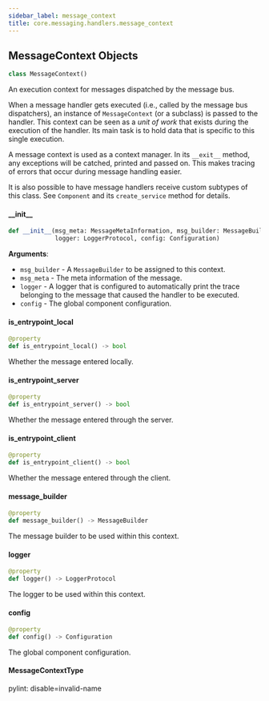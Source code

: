 ```yaml
---
sidebar_label: message_context
title: core.messaging.handlers.message_context
---
```


## MessageContext Objects

```python
class MessageContext()
```

An execution context for messages dispatched by the message bus.

When a message handler gets executed (i.e., called by the message bus dispatchers), an instance of ``MessageContext`` (or a subclass)
is passed to the handler. This context can be seen as a *unit of work* that exists during the execution of the handler. Its main task is to
hold data that is specific to this single execution.

A message context is used as a context manager. In its ``__exit__`` method, any exceptions will be catched, printed and passed on. This
makes tracing of errors that occur during message handling easier.

It is also possible to have message handlers receive custom subtypes of this class. See ``Component`` and its ``create_service`` method for
details.

#### \_\_init\_\_

```python
def __init__(msg_meta: MessageMetaInformation, msg_builder: MessageBuilder, *,
             logger: LoggerProtocol, config: Configuration)
```

**Arguments**:

- `msg_builder` - A ``MessageBuilder`` to be assigned to this context.
- `msg_meta` - The meta information of the message.
- `logger` - A logger that is configured to automatically print the trace belonging to the message that caused the handler to be executed.
- `config` - The global component configuration.

#### is\_entrypoint\_local

```python
@property
def is_entrypoint_local() -> bool
```

Whether the message entered locally.

#### is\_entrypoint\_server

```python
@property
def is_entrypoint_server() -> bool
```

Whether the message entered through the server.

#### is\_entrypoint\_client

```python
@property
def is_entrypoint_client() -> bool
```

Whether the message entered through the client.

#### message\_builder

```python
@property
def message_builder() -> MessageBuilder
```

The message builder to be used within this context.

#### logger

```python
@property
def logger() -> LoggerProtocol
```

The logger to be used within this context.

#### config

```python
@property
def config() -> Configuration
```

The global component configuration.

#### MessageContextType

pylint: disable=invalid-name

